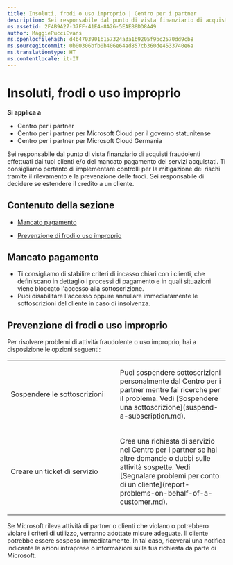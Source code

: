 ```yaml
---
title: Insoluti, frodi o uso improprio | Centro per i partner
description: Sei responsabile dal punto di vista finanziario di acquisti fraudolenti effettuati dai tuoi clienti e/o del mancato pagamento dei servizi acquistati. Ti consigliamo pertanto di implementare controlli per la mitigazione dei rischi tramite il rilevamento e la prevenzione delle frodi.
ms.assetid: 2F4B9A27-37FF-41E4-8A26-5EAE88DD8A49
author: MaggiePucciEvans
ms.openlocfilehash: d4b4703901b157324a3a1b9205f9bc2570dd9cb8
ms.sourcegitcommit: 0b00306bfb0b406e64ad857cb360de4533740e6a
ms.translationtype: HT
ms.contentlocale: it-IT
---
```

# <a name="non-payment-fraud-or-misuse"></a>Insoluti, frodi o uso improprio

**Si applica a**

-  Centro per i partner
-  Centro per i partner per Microsoft Cloud per il governo statunitense
-  Centro per i partner per Microsoft Cloud Germania

Sei responsabile dal punto di vista finanziario di acquisti fraudolenti effettuati dai tuoi clienti e/o del mancato pagamento dei servizi acquistati. Ti consigliamo pertanto di implementare controlli per la mitigazione dei rischi tramite il rilevamento e la prevenzione delle frodi. Sei responsabile di decidere se estendere il credito a un cliente.

## <a name="in-this-section"></a>Contenuto della sezione


-   [Mancato pagamento](#nonpayment)

-   [Prevenzione di frodi o uso improprio](#fraudmisusemitigation)

## <a href="" id="nonpayment"></a>Mancato pagamento


-   Ti consigliamo di stabilire criteri di incasso chiari con i clienti, che definiscano in dettaglio i processi di pagamento e in quali situazioni viene bloccato l'accesso alla sottoscrizione.
-   Puoi disabilitare l'accesso oppure annullare immediatamente le sottoscrizioni del cliente in caso di insolvenza.

## <a href="" id="fraudmisusemitigation"></a>Prevenzione di frodi o uso improprio


Per risolvere problemi di attività fraudolente o uso improprio, hai a disposizione le opzioni seguenti:

<table>
<colgroup>
<col width="50%" />
<col width="50%" />
</colgroup>
<tbody>
<tr class="odd">
<td>Sospendere le sottoscrizioni</td>
<td><p>Puoi sospendere sottoscrizioni personalmente dal Centro per i partner mentre fai ricerche per il problema. Vedi [Sospendere una sottoscrizione](suspend-a-subscription.md).</p></td>
</tr>
<tr class="even">
<td>Creare un ticket di servizio</td>
<td><p>Crea una richiesta di servizio nel Centro per i partner se hai altre domande o dubbi sulle attività sospette. Vedi [Segnalare problemi per conto di un cliente](report-problems-on-behalf-of-a-customer.md).</p></td>
</tr>
</tbody>
</table>

 

Se Microsoft rileva attività di partner o clienti che violano o potrebbero violare i criteri di utilizzo, verranno adottate misure adeguate. Il cliente potrebbe essere sospeso immediatamente. In tal caso, riceverai una notifica indicante le azioni intraprese o informazioni sulla tua richiesta da parte di Microsoft.

 

 



